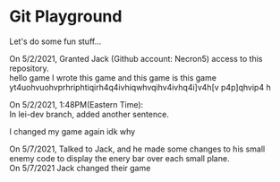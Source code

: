 # Git Playground
Let's do some fun stuff...

On 5/2/2021, Granted Jack (Github account: Necron5) access to this repository. <br>
hello game I wrote this game and this game is this game <br>
yt4uohvuohvprhriphtiqirh4q4ivhiqwhvqihv4ivhq4i]v4h[v p4p]qhvip4 h <br>

On 5/2/2021, 1:48PM(Eastern Time):<br>
In lei-dev branch, added another sentence.<br>

I changed my game again idk why <br>

On 5/7/2021, Talked to Jack, and he made some changes to his small enemy code to display the enery bar over each small plane. <br>
On 5/7/2021 Jack changed their game <br>